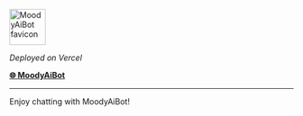 

<p align="left">
	<img src="public/favicon.ico" alt="MoodyAiBot favicon" width="64" height="64">
</p>

_Deployed on Vercel_

**[🌐 MoodyAiBot](https://moody-ai-bot.vercel.app)**

---
Enjoy chatting with MoodyAiBot!